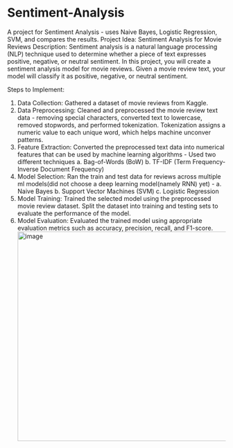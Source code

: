 # Sentiment-Analysis
A project for Sentiment Analysis - uses Naive Bayes, Logistic Regression, SVM, and compares the results.
Project Idea: Sentiment Analysis for Movie Reviews
Description: Sentiment analysis is a natural language processing (NLP) technique used to determine whether a piece of text expresses positive, negative, or neutral sentiment. In this project, you will create a sentiment analysis model for movie reviews. Given a movie review text, your model will classify it as positive, negative, or neutral sentiment.

Steps to Implement:
1.	Data Collection: Gathered a dataset of movie reviews from Kaggle.
2.	Data Preprocessing: Cleaned and preprocessed the movie review text data - removing special characters, converted text to lowercase, removed stopwords, and performed tokenization.
                  Tokenization assigns a numeric value to each unique word, which helps machine unconver patterns.
4.	Feature Extraction: Converted the preprocessed text data into numerical features that can be used by machine learning algorithms -
                        Used two different techniques
  	                                a. Bag-of-Words (BoW) 
  	                                b. TF-IDF (Term Frequency-Inverse Document Frequency)
6.	Model Selection: Ran the train and test data for reviews across multiple ml models(did not choose a deep learning model(namely RNN) yet) -
                 a. Naive Bayes
  	             b. Support Vector Machines (SVM)
  	             c. Logistic Regression
8.	Model Training: Trained the selected model using the preprocessed movie review dataset. Split the dataset into training and testing sets to evaluate the performance of the model.
9.	Model Evaluation: Evaluated the trained model using appropriate evaluation metrics such as accuracy, precision, recall, and F1-score. 
                  <img width="484" alt="image" src="https://github.com/kbijayanta/Sentiment-Analysis/assets/31165722/12f3bae7-16cc-4883-91fb-a10aec9e5dfd">
